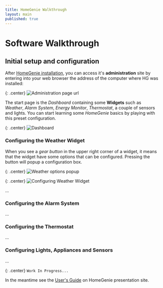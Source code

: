 ```yaml
---
title: HomeGenie Walkthrough
layout: main
published: true
---
```

# Software Walkthrough

## Initial setup and configuration

After [HomeGenie installation](install.html), you can access it's **administration** site by entering  into your web browser the address of the computer where HG was installed:

{: .center}
![Administration page url]({{site.baseurl}}/images/docs/admin_page_url.png)

The start page is the *Dashboard* containing some **Widgets** such as *Weather*, *Alarm System*, *Energy Monitor*, *Thermostat*, a couple of sensors and lights.
You can start learning some *HomeGenie* basics by playing with this preset configuration.

{: .center}
![Dashboard]({{site.baseurl}}/images/docs/dashboard_page_01.png)

### Configuring the Weather Widget

When you see a *gear button* in the upper right corner of a widget, it means that the widget have some options that can be configured. Pressing the button will popup a configuration box.

{: .center}
![Weather options popup]({{site.baseurl}}/images/docs/weather_options_02.png)

{: .center}
![Configuring Weather Widget]({{site.baseurl}}/images/docs/weather_options_01.png)

...

### Configuring the Alarm System

...

### Configuring the Thermostat

...

### Configuring Lights, Appliances and Sensors

...

{: .center}
``` Work In Progress... ```


In the meantime see the [User's Guide](http://www.homegenie.it/docs/index.php) on HomeGenie presentation site.
